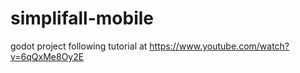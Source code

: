 # simplifall-mobile

godot project following tutorial at https://www.youtube.com/watch?v=6qQxMe8Oy2E